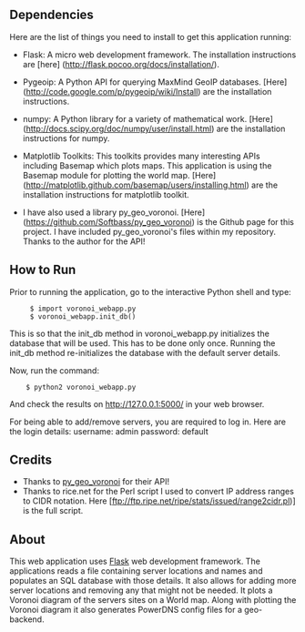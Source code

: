 ## Dependencies
Here are the list of things you need to install to get this application running:

* Flask: A micro web development framework. The installation instructions are [here] (http://flask.pocoo.org/docs/installation/).

* Pygeoip: A Python API for querying MaxMind GeoIP databases. [Here] (http://code.google.com/p/pygeoip/wiki/Install) are the installation instructions.
* numpy: A Python library for a variety of mathematical work. [Here] (http://docs.scipy.org/doc/numpy/user/install.html) are the installation instructions for numpy.
* Matplotlib Toolkits: This toolkits provides many interesting APIs including Basemap which plots maps. This application is using the Basemap module for plotting the world map. [Here] (http://matplotlib.github.com/basemap/users/installing.html) are the installation instructions for matplotlib toolkit.
* I have also used a library py_geo_voronoi. [Here] (https://github.com/Softbass/py_geo_voronoi) is the Github page for this project. I have included py_geo_voronoi's files within my repository. Thanks to the author for the API!

## How to Run
Prior to running the application, go to the interactive Python shell and type:
      	 
      	 $ import voronoi_webapp.py
      	 $ voronoi_webapp.init_db()

This is so that the init_db method in voronoi_webapp.py initializes the database that will be used. This has to be done only once. Running the init_db method re-initializes the database with the default server details. 

Now, run the command:

        $ python2 voronoi_webapp.py

And check the results on http://127.0.0.1:5000/ in your web browser.

For being able to add/remove servers, you are required to log in. Here are the login details:
    username: admin
    password: default

## Credits
* Thanks to [py_geo_voronoi](https://github.com/Softbass/py_geo_voronoi) for their API!
* Thanks to rice.net for the Perl script I used to convert IP address ranges to CIDR notation. Here [ftp://ftp.ripe.net/ripe/stats/issued/range2cidr.pl)] is the full script.

## About
This web application uses [Flask](http://flask.pocoo.org/) web development framework. The applications reads a file containing server locations and names and populates an SQL database with those details. It also allows for adding more server locations and removing any that might not be needed. It plots a Voronoi diagram of the servers sites on a World map. Along with plotting the Voronoi diagram it also generates PowerDNS config files for a geo-backend.